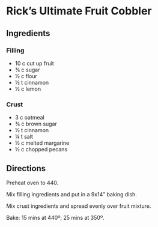 # Rick’s Ultimate Fruit Cobbler

## Ingredients
### Filling
* 10 c cut up fruit
* ¾ c sugar
* ½ c flour
* ½ t cinnamon
* ½ c lemon

### Crust
* 3 c oatmeal
* ¾ c brown sugar
* ½ t cinnamon
* ¼ t salt
* ½ c melted margarine
* ½ c chopped pecans

## Directions
Preheat oven to 440.

Mix filling ingredients and put in a 9x14” baking dish.

Mix crust ingredients and spread evenly over fruit mixture.

Bake: 15 mins at 440º; 25 mins at 350º.
